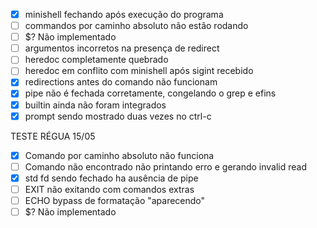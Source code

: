 - [x] minishell fechando após execução do programa
- [ ] commandos por caminho absoluto não estão rodando
- [ ] $? Não implementado
- [ ] argumentos incorretos na presença de redirect
- [ ] heredoc completamente quebrado
- [ ] heredoc em conflito com minishell após sigint recebido
- [X] redirections antes do comando não funcionam
- [X] pipe não é fechada corretamente, congelando o grep e efins
- [x] builtin ainda não foram integrados
- [X] prompt sendo mostrado duas vezes no ctrl-c

TESTE RÉGUA 15/05

- [x] Comando por caminho absoluto não funciona
- [ ] Comando não encontrado não printando erro e gerando invalid read
- [x] std fd sendo fechado ha ausência de pipe
- [ ] EXIT não exitando com comandos extras
- [ ] ECHO bypass de formatação "aparecendo"
- [ ] $? Não implementado